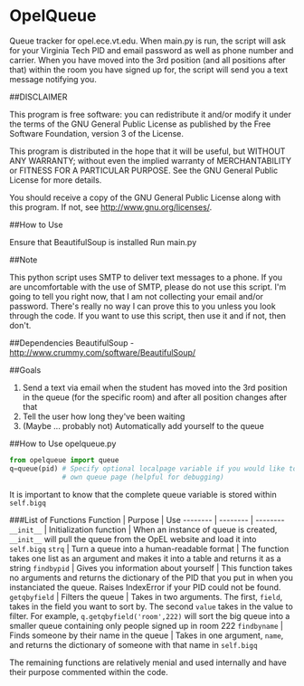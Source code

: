 OpelQueue
=========

Queue tracker for opel.ece.vt.edu. When main.py is run, the script will ask for your Virginia Tech PID and email password as well as phone number and carrier. When you have moved into the 3rd position (and all positions after that) within the room you have signed up for, the script will send you a text message notifying you.

##DISCLAIMER

This program is free software: you can redistribute it and/or modify
it under the terms of the GNU General Public License as published by
the Free Software Foundation, version 3 of the License.

This program is distributed in the hope that it will be useful,
but WITHOUT ANY WARRANTY; without even the implied warranty of
MERCHANTABILITY or FITNESS FOR A PARTICULAR PURPOSE.  See the
GNU General Public License for more details.

You should receive a copy of the GNU General Public License
along with this program.  If not, see <http://www.gnu.org/licenses/>.

##How to Use

Ensure that BeautifulSoup is installed
Run main.py

##Note

This python script uses SMTP to deliver text messages to a phone. If you are uncomfortable with the use of SMTP, please do not use this script. I'm going to tell you right now, that I am not collecting your email and/or password. There's really no way I can prove this to you unless you look through the code. If you want to use this script, then use it and if not, then don't.

##Dependencies
BeautifulSoup - http://www.crummy.com/software/BeautifulSoup/

##Goals

1. Send a text via email when the student has moved into the 3rd position in the queue (for the specific room) and after all position changes after that
2. Tell the user how long they've been waiting
3. (Maybe ... probably not) Automatically add yourself to the queue

##How to Use opelqueue.py

```python
from opelqueue import queue
q=queue(pid) # Specify optional localpage variable if you would like to use your 
             # own queue page (helpful for debugging)
```

It is important to know that the complete queue variable is stored within `self.bigq`

###List of Functions
Function | Purpose | Use
 -------- | -------- | -------- 
`__init__` | Initialization function | When an instance of queue is created, `__init__` will pull the queue from the OpEL website and load it into `self.bigq`
`strq` | Turn a queue into a human-readable format | The function takes one list as an argument and makes it into a table and returns it as a string
`findbypid` | Gives you information about yourself | This function takes no arguments and returns the dictionary of the PID that you put in when you instanciated the queue. Raises IndexError if your PID could not be found.
`getqbyfield` | Filters the queue | Takes in two arguments. The first, `field`, takes in the field you want to sort by. The second `value` takes in the value to filter. For example, ```q.getqbyfield('room',222)``` will sort the big queue into a smaller queue containing only people signed up in room 222
`findbyname` | Finds someone by their name in the queue | Takes in one argument, `name`, and returns the dictionary of someone with that name in `self.bigq`

The remaining functions are relatively menial and used internally and have their purpose commented within the code.